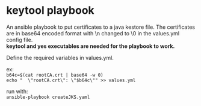 # keytool playbook
An ansible playbook to put certificates to a java kestore file. The certificates are in base64 encoded format with \n changed to \0 in the values.yml config file.  
__keytool and yes executables are needed for the playbook to work.__  

Define the required variables in values.yml.

ex:  
`b64c=$(cat rootCA.crt | base64 -w 0)  `  
`echo "  \"rootCA.crt\": \"$b64c\"" >> values.yml  `  


run with:  
`ansible-playbook createJKS.yaml  `  
